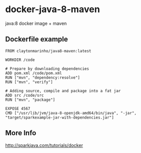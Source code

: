 # docker-java-8-maven
java:8 docker image + maven

## Dockerfile example 

```
FROM claytonmarinho/java8-maven:latest

WORKDIR /code

# Prepare by downloading dependencies
ADD pom.xml /code/pom.xml
RUN ["mvn", "dependency:resolve"]
RUN ["mvn", "verify"]

# Adding source, compile and package into a fat jar
ADD src /code/src
RUN ["mvn", "package"]

EXPOSE 4567
CMD ["/usr/lib/jvm/java-8-openjdk-amd64/bin/java", "-jar", "target/sparkexample-jar-with-dependencies.jar"]
```

## More Info
http://sparkjava.com/tutorials/docker
